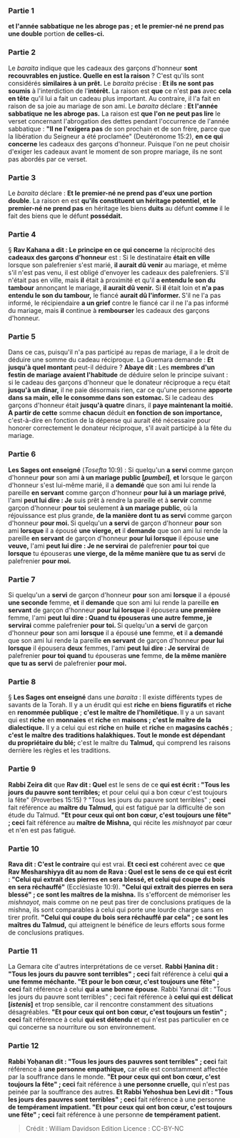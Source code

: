
### Partie 1
<b>et l'année sabbatique</b> <b>ne les abroge pas ; et le premier-né ne prend pas une double</b> portion <b>de celles-ci.</b>

### Partie 2
Le <i>baraita</i> indique que les cadeaux des garçons d'honneur <b>sont recouvrables en justice. Quelle en est la raison</b> ? C'est qu'ils sont considérés <b>similaires à un prêt.</b> Le <i>baraita</i> précise : <b>Et ils ne sont pas soumis</b> à l'interdiction de l'<b>intérêt.</b> La raison est <b>que</b> ce n'est <b>pas</b> avec <b>cela en tête</b> qu'il lui a fait un cadeau plus important. Au contraire, il l'a fait en raison de sa joie au mariage de son ami. Le <i>baraita</i> déclare : <b>Et l'année sabbatique</b> <b>ne les abroge pas.</b> La raison est <b>que l'on ne peut pas lire</b> le verset concernant l'abrogation des dettes pendant l'occurrence de l'année sabbatique : <b>"Il ne l'exigera pas</b> de son prochain et de son frère, parce que la libération du Seigneur a été proclamée" (Deutéronome 15:2), <b>en ce qui concerne</b> les cadeaux des garçons d'honneur. Puisque l'on ne peut choisir d'exiger les cadeaux avant le moment de son propre mariage, ils ne sont pas abordés par ce verset.

### Partie 3
Le <i>baraita</i> déclare : <b>Et le premier-né ne prend pas d'eux une portion double</b>. La raison en est <b>qu'ils constituent un héritage potentiel</b>, <b>et le premier-né ne prend pas</b> en héritage les biens <b>duits</b> au défunt <b>comme</b> il le fait des biens que le défunt <b>possédait.</b>

### Partie 4
§ <b>Rav Kahana a dit : Le principe en ce qui concerne</b> la réciprocité des <b>cadeaux des garçons d'honneur</b> est : Si le destinataire <b>était en ville</b> lorsque son palefrenier s'est marié, <b>il aurait dû venir</b> au mariage, et même s'il n'est pas venu, il est obligé d'envoyer les cadeaux des palefreniers. S'il n'était pas en ville, mais <b>il</b> était à proximité et qu'il <b>a entendu le son du tambour</b> annonçant le mariage, <b>il aurait dû venir.</b> Si <b>il</b> était loin et <b>n'a pas entendu le son du tambour,</b> le fiancé <b>aurait dû l'informer. </b> S'il ne l'a pas informé, le récipiendaire <b>a un grief</b> contre le fiancé car il ne l'a pas informé du mariage, mais <b>il</b> continue à <b>rembourser</b> les cadeaux des garçons d'honneur.

### Partie 5
Dans ce cas, puisqu'il n'a pas participé au repas de mariage, il a le droit de déduire une somme du cadeau réciproque. La Guemara demande : <b>Et jusqu'à quel montant</b> peut-il déduire ? <b>Abaye dit :</b> Les <b>membres d'un festin de mariage</b> <b>avaient l'habitude</b> de déduire selon le principe suivant : si le cadeau des garçons d'honneur que le donateur réciproque a reçu était <b>jusqu'à un dinar,</b> il ne paie désormais rien, car ce qu'une personne <b>apporte dans sa main, elle le consomme dans son estomac. </b> Si le cadeau des garçons d'honneur était <b>jusqu'à quatre</b> dinars, il <b>paye maintenant la moitié. A partir de cette</b> somme <b>chacun</b> déduit <b>en fonction de son importance,</b> c'est-à-dire en fonction de la dépense qui aurait été nécessaire pour honorer correctement le donateur réciproque, s'il avait participé à la fête du mariage.

### Partie 6
<b>Les Sages ont enseigné</b> (<i>Tosefta</i> 10:9) : Si quelqu'un <b>a servi</b> comme garçon d'honneur <b>pour</b> son ami <b>à un mariage public [<i>pumbei</i>]</b>, <b>et</b> lorsque le garçon d'honneur s'est lui-même marié, il a <b>demandé</b> que son ami lui rende la pareille <b>en servant</b> comme garçon d'honneur <b>pour lui à un mariage privé</b>, l'ami <b>peut lui dire : Je</b> suis prêt à rendre la pareille et à <b>servir</b> comme garçon d'honneur <b>pour toi</b> seulement <b>à un mariage public</b>, où la réjouissance est plus grande, <b>de la manière dont tu as servi</b> comme garçon d'honneur <b>pour moi. </b> Si quelqu'un <b>a servi</b> de garçon d'honneur <b>pour</b> son ami <b>lorsque</b> il a épousé <b>une vierge, et</b> il <b>demande</b> que son ami lui rende la pareille <b>en servant</b> de garçon d'honneur <b>pour lui lorsque</b> il épouse <b>une veuve,</b> l'ami <b>peut lui dire : Je ne servirai</b> de palefrenier <b>pour toi</b> que <b>lorsque</b> tu épouseras <b>une vierge, de la même manière que tu as servi</b> de palefrenier <b>pour moi.</b>

### Partie 7
Si quelqu'un a <b>servi</b> de garçon d'honneur <b>pour</b> son ami <b>lorsque</b> il a épousé <b>une seconde</b> femme, <b>et</b> il <b>demande</b> que son ami lui rende la pareille <b>en servant</b> de garçon d'honneur <b>pour lui lorsque</b> il épousera <b>une première</b> femme, l'ami <b>peut lui dire : Quand tu épouseras une autre femme, je servirai</b> comme palefrenier <b>pour toi. </b> Si quelqu'un <b>a servi</b> de garçon d'honneur <b>pour</b> son ami <b>lorsque</b> il a épousé <b>une</b> femme, <b>et</b> il <b>a demandé</b> que son ami lui rende la pareille <b>en servant</b> de garçon d'honneur <b>pour lui lorsque</b> il épousera <b>deux</b> femmes, l'ami <b>peut lui dire : Je servirai</b> de palefrenier <b>pour toi quand</b> tu épouseras <b>une</b> femme, <b>de la même manière que tu as servi</b> de palefrenier <b>pour moi.</b>

### Partie 8
§ <b>Les Sages ont enseigné</b> dans une <i>baraita</i> : Il existe différents types de savants de la Torah. Il y a un érudit qui est <b>riche</b> en <b>biens figuratifs</b> et <b>riche</b> en <b>renommée publique</b> ; <b>c'est le maître de l'homilétique. </b> Il y a un savant qui est <b>riche</b> en <b>monnaies</b> et <b>riche</b> en <b>maisons ; c'est le maître de la dialectique.</b> Il y a celui qui est <b>riche</b> en <b>huile</b> et <b>riche</b> en <b>magasins cachés</b> ; <b>c'est le maître des</b> <b>traditions halakhiques. Tout le monde est dépendant du propriétaire du blé;</b> c'est le maître du <b>Talmud,</b> qui comprend les raisons derrière les règles et les traditions.

### Partie 9
<b>Rabbi Zeira dit</b> que <b>Rav dit : Quel</b> est le sens de ce <b>qui est écrit : "Tous les jours du pauvre sont terribles;</b> et pour celui qui a bon cœur c'est toujours la fête" (Proverbes 15:15) ? "Tous les jours du pauvre sont terribles" ; <b>ceci</b> fait référence au <b>maître du Talmud,</b> qui est fatigué par la difficulté de son étude du Talmud. <b>"Et pour ceux qui ont bon cœur, c'est toujours une fête" ; ceci</b> fait référence au <b>maître de Mishna,</b> qui récite les <i>mishnayot</i> par cœur et n'en est pas fatigué.

### Partie 10
<b>Rava dit : C'est le contraire</b> qui est vrai. <b>Et ceci est</b> cohérent avec ce <b>que Rav Mesharshiyya dit au nom de Rava : Quel est le sens de ce qui est écrit : "Celui qui extrait des pierres en sera blessé, et celui qui coupe du bois en sera réchauffé"</b> (Ecclésiaste 10:9). <b>"Celui qui extrait des pierres en sera blessé" ; ce sont les maîtres de la mishna.</b> Ils s'efforcent de mémoriser les <i>mishnayot</i>, mais comme on ne peut pas tirer de conclusions pratiques de la mishna, ils sont comparables à celui qui porte une lourde charge sans en tirer profit. <b>"Celui qui coupe du bois sera réchauffé par cela" ; ce sont les maîtres du Talmud,</b> qui atteignent le bénéfice de leurs efforts sous forme de conclusions pratiques.

### Partie 11
La Gemara cite d'autres interprétations de ce verset. <b>Rabbi Ḥanina dit : "Tous les jours du pauvre sont terribles" ; ceci</b> fait référence à celui <b>qui a une femme méchante. "Et pour le bon cœur, c'est toujours une fête" ; ceci</b> fait référence à celui <b>qui a une bonne épouse</b>. Rabbi Yannai dit : "Tous les jours du pauvre sont terribles" ; ceci</b> fait référence à <b>celui qui est délicat [<i>istenis</i>]</b> et trop sensible, car il rencontre constamment des situations désagréables. <b>"Et pour ceux qui ont bon cœur, c'est toujours un festin" ; ceci</b> fait référence à celui <b>qui est détendu</b> et qui n'est pas particulier en ce qui concerne sa nourriture ou son environnement.

### Partie 12
<b>Rabbi Yoḥanan dit : "Tous les jours des pauvres sont terribles" ; ceci</b> fait référence à <b>une personne empathique,</b> car elle est constamment affectée par la souffrance dans le monde. <b>"Et pour ceux qui ont bon cœur, c'est toujours la fête" ; ceci</b> fait référence à <b>une personne cruelle,</b> qui n'est pas peinée par la souffrance des autres. <b>Et Rabbi Yehoshua ben Levi dit : "Tous les jours des pauvres sont terribles" ; ceci</b> fait référence à une personne <b>de tempérament impatient. "Et pour ceux qui ont bon cœur, c'est toujours une fête" ; ceci</b> fait référence à une personne <b>de tempérament patient.</b>

>Crédit : William Davidson Edition
>Licence : CC-BY-NC